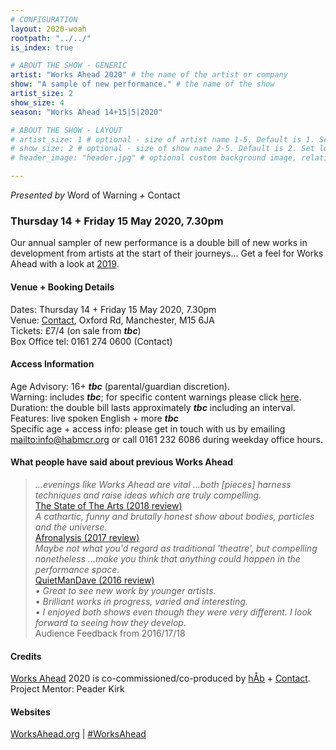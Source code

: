 ```yaml
---
# CONFIGURATION
layout: 2020-woah
rootpath: "../../"
is_index: true

# ABOUT THE SHOW - GENERIC
artist: "Works Ahead 2020" # the name of the artist or company
show: "A sample of new performance." # the name of the show
artist_size: 2
show_size: 4
season: "Works Ahead 14+15|5|2020"

# ABOUT THE SHOW - LAYOUT
# artist_size: 1 # optional - size of artist name 1-5. Default is 1. Set longer names to lower values
# show_size: 2 # optional - size of show name 2-5. Default is 2. Set longer names to lower values
# header_image: "header.jpg" # optional custom background image, relative to current page

---
```

*Presented by* Word of Warning *+* Contact         
         
### Thursday 14 + Friday 15 May 2020, 7.30pm        
Our annual sampler of new performance is a double bill of new works in development from artists at the start of their journeys… Get a feel for Works Ahead with a look at [2019](/archive/2019-worksahead).            
                
#### Venue + Booking Details        
Dates: Thursday 14 + Friday 15 May 2020, 7.30pm         
Venue: <a href="http://contactmcr.com/your-visit/getting-to-contact" target="_blank">Contact</a>, Oxford Rd, Manchester, M15 6JA         
Tickets: £7/4 (on sale from ***tbc***)            
Box Office tel: 0161 274 0600 (Contact)              
        
#### Access Information        
Age Advisory: 16+ ***tbc*** (parental/guardian discretion).<br>Warning: includes ***tbc***; for specific content warnings please click [here](/warnings).<br>Duration: the double bill lasts approximately ***tbc*** including an interval.<br>Features: live spoken English + more ***tbc***<br>Specific age + access info: please get in touch with us by emailing <mailto:info@habmcr.org> or call 0161 232 6086 during weekday office hours.                  
          
#### What people have said about previous Works Ahead        
>*…evenings like Works Ahead are vital …both [pieces] harness techniques and raise ideas which are truly compelling.*<br><a href="http://www.thestateofthearts.co.uk/features/works-ahead-expect-something-weird-personal-entirely-half-done" target="_blank">The State of The Arts (2018 review)</a>           
>*A cathartic, funny and brutally honest show about bodies, particles and the universe.*<br><a href="http://afronalysis.com/2017/05/14/review-superposition-stun" target="_blank">Afronalysis (2017 review)</a>           
>*Maybe not what you'd regard as traditional 'theatre', but compelling nonetheless …make you think that anything could happen in the performance space.*<br><a href="http://quietmandave.co.uk/2016/06/works-ahead" target="_blank">QuietManDave (2016 review)</a>           
>*• Great to see new work by younger artists.<br>• Brilliant works in progress, varied and interesting.<br>• I enjoyed both shows even though they were very different. I look forward to seeing how they develop.*<br>Audience Feedback from 2016/17/18         
          
#### Credits         
[Works Ahead](/hab/worksahead) 2020 is co-commissioned/co-produced by [hÅb](/hab) + <a href="http://contactmcr.com" target="_blank">Contact</a>. Project Mentor: Peader Kirk        
        
#### Websites         
<a href="http://worksahead.org" target="_blank">WorksAhead.org</a> | <a href="http://twitter.com/hashtag/WorksAhead" target="_blank">#WorksAhead</a><br>
